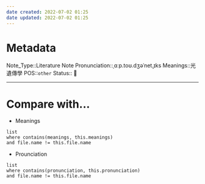 ```yaml
---
date created: 2022-07-02 01:25
date updated: 2022-07-02 01:25
---
```


# Metadata

Note_Type::Literature Note
Pronunciation::ˌɑːp.toʊ.dʒəˈnet̬.ɪks
Meanings::光遺傳學
POS::`other`
Status:: 👶

---

# Compare with...

- Meanings

```dataview
list
where contains(meanings, this.meanings)
and file.name != this.file.name
```

- Prounciation

```dataview
list
where contains(pronunciation, this.pronunciation)
and file.name != this.file.name
```

